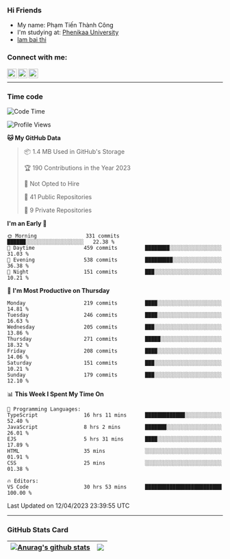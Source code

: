 ### Hi Friends

- My name: Phạm Tiến Thành Công
- I'm studying at: [Phenikaa University]
- [lam bai thi]


### Connect with me:
[<img align="left" alt="PhamTienThanhCong | Facebook" width="22px" src="https://upload.wikimedia.org/wikipedia/commons/thumb/1/16/Facebook-icon-1.png/640px-Facebook-icon-1.png" />][facebook]
[<img align="left" alt="PhamTienThanhCong | Zalo" width="22px" src="https://www.anphatpc.com.vn/template/anphat_2020v2/images/icon-zalo.jpg" />][zalo]
[<img align="left" alt="PhamTienThanhCong | LinkedIn" width="22px" src="https://cdn3.iconfinder.com/data/icons/inficons/512/linkedin.png" />][linkedin]

<br />

---

### Time code

<!--START_SECTION:waka-->
![Code Time](http://img.shields.io/badge/Code%20Time-1%2C009%20hrs%2023%20mins-blue)

![Profile Views](http://img.shields.io/badge/Profile%20Views-3-blue)

**🐱 My GitHub Data** 

> 📦 1.4 MB Used in GitHub's Storage 
 > 
> 🏆 190 Contributions in the Year 2023
 > 
> 🚫 Not Opted to Hire
 > 
> 📜 41 Public Repositories 
 > 
> 🔑 9 Private Repositories 
 > 
**I'm an Early 🐤** 

```text
🌞 Morning                331 commits         ██████░░░░░░░░░░░░░░░░░░░   22.38 % 
🌆 Daytime                459 commits         ████████░░░░░░░░░░░░░░░░░   31.03 % 
🌃 Evening                538 commits         █████████░░░░░░░░░░░░░░░░   36.38 % 
🌙 Night                  151 commits         ███░░░░░░░░░░░░░░░░░░░░░░   10.21 % 
```
📅 **I'm Most Productive on Thursday** 

```text
Monday                   219 commits         ████░░░░░░░░░░░░░░░░░░░░░   14.81 % 
Tuesday                  246 commits         ████░░░░░░░░░░░░░░░░░░░░░   16.63 % 
Wednesday                205 commits         ███░░░░░░░░░░░░░░░░░░░░░░   13.86 % 
Thursday                 271 commits         █████░░░░░░░░░░░░░░░░░░░░   18.32 % 
Friday                   208 commits         ████░░░░░░░░░░░░░░░░░░░░░   14.06 % 
Saturday                 151 commits         ███░░░░░░░░░░░░░░░░░░░░░░   10.21 % 
Sunday                   179 commits         ███░░░░░░░░░░░░░░░░░░░░░░   12.10 % 
```


📊 **This Week I Spent My Time On** 

```text
💬 Programming Languages: 
TypeScript               16 hrs 11 mins      █████████████░░░░░░░░░░░░   52.40 % 
JavaScript               8 hrs 2 mins        ███████░░░░░░░░░░░░░░░░░░   26.01 % 
EJS                      5 hrs 31 mins       ████░░░░░░░░░░░░░░░░░░░░░   17.89 % 
HTML                     35 mins             ░░░░░░░░░░░░░░░░░░░░░░░░░   01.91 % 
CSS                      25 mins             ░░░░░░░░░░░░░░░░░░░░░░░░░   01.38 % 

🔥 Editors: 
VS Code                  30 hrs 53 mins      █████████████████████████   100.00 % 
```


 Last Updated on 12/04/2023 23:39:55 UTC
<!--END_SECTION:waka-->

---

### GitHub Stats Card

| <a href="https://github.com/phamtienthanhcong"><img align="center" src="https://github-readme-stats.vercel.app/api?username=PhamTienThanhCong&show_icons=true&include_all_commits=true&theme=buefy&hide_border=true&theme=ocean_dark" alt="Anurag's github stats" /></a> | <a href="https://github.com/phamtienthanhcong"><img align="center" src="https://github-readme-stats.vercel.app/api/top-langs/?username=PhamTienThanhCong&layout=compact&theme=buefy&hide_border=true&theme=ocean_dark" /></a> |
| ------------- | ------------- |

[Phenikaa University]: https://phenikaa-uni.edu.vn/vi
[facebook]: https://www.facebook.com/phamtienthanhcong
[linkedin]: https://linkedin.com/in/phamtienthanhcong
[zalo]: https://zalo.me/0396396332
[tiktok]: https://www.tiktok.com/@phamtienthanhcong
[web]: https://github.com/PhamTienThanhCong/web_dev
[min project]: https://github.com/PhamTienThanhCong/Project-Of-Web
[c and cpp]: https://github.com/PhamTienThanhCong/Code_C_and_Cpro
[python]: https://github.com/PhamTienThanhCong/Python_beginer
[lam bai thi]: https://qldtbeta.phenikaa-uni.edu.vn/lambaithi/Dangnhap.aspx
